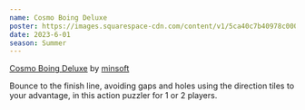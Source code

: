 ```yaml
---
name: Cosmo Boing Deluxe
poster: https://images.squarespace-cdn.com/content/v1/5ca40c7b40978c0001458f5d/ddf4b37f-22ad-4f3b-b7be-72663fb9c095/residency3.jpg?format=2500w
date: 2023-6-01
season: Summer
---
```

[Cosmo Boing Deluxe](https://www.lexaloffle.com/bbs/?pid=47371) by [minsoft](https://twitter.com/minsoftgames)

Bounce to the finish line, avoiding gaps and holes using the direction tiles to your advantage, in this action puzzler for 1 or 2 players.